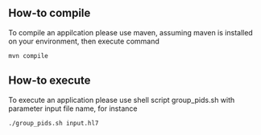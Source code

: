 ## How-to compile

To compile an appilcation please use maven, assuming maven is installed on your environment, then execute command

`
mvn compile
`

## How-to execute

To execute an application please use shell script group_pids.sh with parameter input file name, for instance

`
./group_pids.sh input.hl7
`
